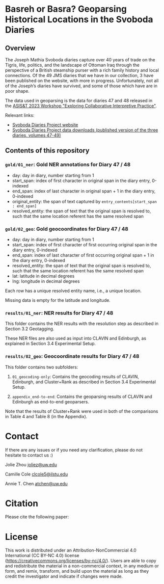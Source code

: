 # Basreh or Basra? Geoparsing Historical Locations in the Svoboda Diaries

## Overview

The Joseph Mathia Svoboda diaries capture over 40 years of trade on the Tigris, life, politics, and the landscape of Ottoman Iraq through the perspective of a British steamship purser with a rich family history and local connections. Of the 49 JMS diaries that we have in our collection, 3 have been published on the website, with more in progress. Unfortunately, not all of the Joseph’s diaries have survived, and some of those which have are in poor shape.

The data used in geoparsing is the data for diaries 47 and 48 released in the [ASIS&T 2023 Workshop "Exploring Collaborative Interpretive Practice"](https://github.com/svobodadiaries/collab-interpret).

Relevant links:
- [Svoboda Diaries Project website](https://svobodadiariesproject.org/)
- [Svoboda Diaries Project data downloads (published version of the three diaries, volumes 47-49)](https://www.svobodadiariesproject.org/svoboda-diaries-data/)


## Contents of this repository

### `gold/01_ner`: Gold NER annotations for Diary 47 / 48

- day: day in diary, number starting from 1
- start_span: index of first character in original span in the diary entry, 0-indexed
- end_span: index of last character in original span + 1 in the diary entry, 0-indexed
- original_entity: the span of text captured by `entry_contents[start_span : end_span]`
- resolved_entity: the span of text that the original span is resolved to, such that the same location referent has the same resolved span


### `gold/02_geo`: Gold geocoordinates for Diary 47 / 48

- day: day in diary, number starting from 1
- start_span: index of first character of first occurring original span in the diary entry, 0-indexed
- end_span: index of last character of first occurring original span + 1 in the diary entry, 0-indexed
- resolved_entity: the span of text that the original span is resolved to, such that the same location referent has the same resolved span
- lat: latitude in decimal degrees
- lng: longitude in decimal degrees


Each row has a unique resolved entity name, i.e., a unique location.

Missing data is empty for the latitude and longitude.


### `results/01_ner`: NER results for Diary 47 / 48

This folder contains the NER results with the resolution step as described in Section 3.2 Geotagging.

These NER files are also used as input into CLAVIN and Edinburgh, as explained in Section 3.4 Experimental Setup.


### `results/02_geo`: Geocoordinate results for Diary 47 / 48

This folder contains two subfolders:

1. `01_geocoding-only`: Contains the geocoding results of CLAVIN, Edinburgh, and Cluster+Rank as described in Section 3.4 Experimental Setup.

2. `appendix_end-to-end`: Contains the geoparsing results of CLAVIN and Edinburgh as end-to-end geoparsers.

Note that the results of Cluster+Rank were used in both of the comparisons in Table 4 and Table 8 (in the Appendix).

# Contact

If there are any issues or if you need any clarification, please do not hesitate to contact us :)

Jolie Zhou joliez@uw.edu

Camille Cole clcole5@ilstu.edu

Annie T. Chen atchen@uw.edu

# Citation

Please cite the following paper:

# License

This work is distributed under an Attribution-NonCommercial 4.0 International (CC BY-NC 4.0) license (https://creativecommons.org/licenses/by-nc/4.0/). Users are able to copy and redistribute the material in a non-commercial context, in any medium or form, and remix, transform, and build upon the material as long as they credit the investigator and indicate if changes were made.
